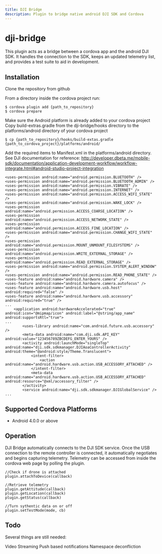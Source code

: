 ```yaml
---
title: DJI Bridge
description: Plugin to bridge native android DJI SDK and Cordova
---
```

<!--
# license: Licensed to the Apache Software Foundation (ASF) under one
#         or more contributor license agreements.  See the NOTICE file
#         distributed with this work for additional information
#         regarding copyright ownership.  The ASF licenses this file
#         to you under the Apache License, Version 2.0 (the
#         "License"); you may not use this file except in compliance
#         with the License.  You may obtain a copy of the License at
#
#           http://www.apache.org/licenses/LICENSE-2.0
#
#         Unless required by applicable law or agreed to in writing,
#         software distributed under the License is distributed on an
#         "AS IS" BASIS, WITHOUT WARRANTIES OR CONDITIONS OF ANY
#         KIND, either express or implied.  See the License for the
#         specific language governing permissions and limitations
#         under the License.
-->

# dji-bridge

This plugin acts as a bridge between a cordova app and the android DJI SDK. It handles the connection to the SDK, keeps an updated telemetry list, and provides a test suite to aid in development.

## Installation

Clone the repository from github

From a directory inside the cordova project run:

```
$ cordova plugin add {path_to_repository}
$ cordova prepare
```

Make sure the Android platform is already added to your cordova project
Copy build-extras.gradle from the dji-bridge/hooks directory to the platforms/android directory of your cordova project

```
$ cp {path_to_repository}/hooks/build-extas.gradle {path_to_cordova_project}/platforms/android/
```


Add the required items to Manifest.xml in the platforms/android directory. See DJI documentation for reference:
http://developer.dbeta.me/mobile-sdk/documentation/application-development-workflow/workflow-integrate.html#android-studio-project-integration

```
<uses-permission android:name="android.permission.BLUETOOTH" />
<uses-permission android:name="android.permission.BLUETOOTH_ADMIN" />
<uses-permission android:name="android.permission.VIBRATE" />
<uses-permission android:name="android.permission.INTERNET" />
<uses-permission android:name="android.permission.ACCESS_WIFI_STATE" />
<uses-permission android:name="android.permission.WAKE_LOCK" />
<uses-permission android:name="android.permission.ACCESS_COARSE_LOCATION" />
<uses-permission android:name="android.permission.ACCESS_NETWORK_STATE" />
<uses-permission android:name="android.permission.ACCESS_FINE_LOCATION" />
<uses-permission android:name="android.permission.CHANGE_WIFI_STATE" />
<uses-permission android:name="android.permission.MOUNT_UNMOUNT_FILESYSTEMS" />
<uses-permission android:name="android.permission.WRITE_EXTERNAL_STORAGE" />
<uses-permission android:name="android.permission.READ_EXTERNAL_STORAGE" />
<uses-permission android:name="android.permission.SYSTEM_ALERT_WINDOW" />
<uses-permission android:name="android.permission.READ_PHONE_STATE" />
<uses-feature android:name="android.hardware.camera" />
<uses-feature android:name="android.hardware.camera.autofocus" />
<uses-feature android:name="android.hardware.usb.host" android:required="false" />
<uses-feature android:name="android.hardware.usb.accessory" android:required="true" />
...
    <application android:hardwareAccelerated="true" android:icon="@mipmap/icon" android:label="@string/app_name" android:supportsRtl="true">
...
        <uses-library android:name="com.android.future.usb.accessory" />
        <meta-data android:name="com.dji.sdk.API_KEY" android:value="123456789ZBCDEFG_ENTER_YOURS" />
        <activity android:launchMode="singleTop" android:name="dji.sdk.sdkmanager.DJIAoaControllerActivity" android:theme="@android:style/Theme.Translucent">
            <intent-filter>
                <action android:name="android.hardware.usb.action.USB_ACCESSORY_ATTACHED" />
            </intent-filter>
            <meta-data android:name="android.hardware.usb.action.USB_ACCESSORY_ATTACHED" android:resource="@xml/accessory_filter" />
        </activity>
        <service android:name="dji.sdk.sdkmanager.DJIGlobalService" />
...
```


## Supported Cordova Platforms

* Android 4.0.0 or above

## Operation

DJI Bridge automatically connects to the DJI SDK service. Once the USB connection to the remote controller is connected, it automatically negotiates and begins capturing telemetry. Telemetry can be accessed from inside the cordova web page by polling the plugin.

```
//Check if drone is attached
plugin.attachToDevice(callback)

//Retrieve telemetry
plugin.getAttitude(callback)
plugin.getLocation(callback)
plugin.getStatus(callback)

//Turn sythentic data on or off
plugin.setTestMode(mode, cb) 

```

## Todo

Several things are still needed:

Video Streaming
Push based notifications
Namespace deconfliction